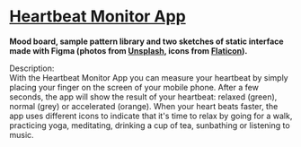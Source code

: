 # <a href="https://github.com/jelena-rota/ui-design/blob/main/Heartbeat_Monitor_App_UI_Design_Project.pdf">Heartbeat Monitor App</a>

**Mood board, sample pattern library and two sketches of static interface made with Figma (photos from <a href="https://unsplash.com">Unsplash</a>, icons from <a href="https://flaticon.com">Flaticon</a>).**

Description:<br/>
With the Heartbeat Monitor App you can measure your heartbeat by simply placing your finger on the screen of your mobile phone. After a few seconds, the app will show the result of your heartbeat: relaxed (green), normal (grey) or accelerated (orange). When your heart beats faster, the app uses different icons to indicate that it's time to relax by going for a walk, practicing yoga, meditating, drinking a cup of tea, sunbathing or listening to music.
